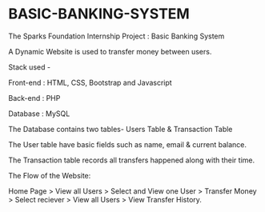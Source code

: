 # BASIC-BANKING-SYSTEM
The Sparks Foundation Internship Project : Basic Banking System


A Dynamic Website is used to transfer money between users.

Stack used -

Front-end : HTML, CSS, Bootstrap and Javascript

Back-end : PHP

Database : MySQL


The Database contains two tables- Users Table & Transaction Table

The User table have basic fields such as name, email & current balance.

The Transaction table records all transfers happened along with their time.


The Flow of the Website:

Home Page > View all Users > Select and View one User > Transfer Money > Select reciever > View all Users > View Transfer History.
